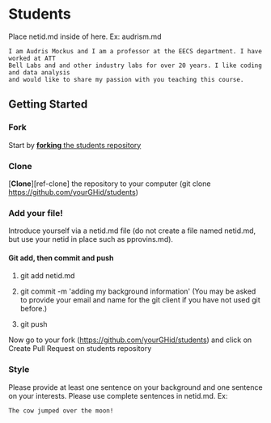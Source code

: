 # Students

Place netid.md inside of here. Ex: audrism.md

```
I am Audris Mockus and I am a professor at the EECS department. I have worked at ATT 
Bell Labs and and other industry labs for over 20 years. I like coding and data analysis 
and would like to share my passion with you teaching this course.
```

## Getting Started

### Fork

Start by [**forking** the students repository](https://github.com/CS340-19/students)

### Clone

[**Clone**][ref-clone] the repository to your computer (git clone https://github.com/yourGHid/students)

### Add your file!

Introduce yourself via a netid.md file (do not create a file named netid.md, but use your netid in place such as pprovins.md).  

#### Git add, then commit and push 

1. git add netid.md

1. git commit -m 'adding my background information'
(You may be asked to provide your email and name for the git client if you have not used git before.)

1. git push

Now go to your fork (https://github.com/yourGHid/students) and click on Create Pull Request on students repository

### Style

Please provide at least one sentence on your background and one sentence on your interests. Please use complete sentences in netid.md. Ex:

```
The cow jumped over the moon!
```
